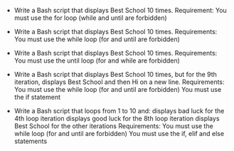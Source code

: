 * Write a Bash script that displays Best School 10 times.
Requirement:
	You must use the for loop (while and until are forbidden)

* Write a Bash script that displays Best School 10 times.
Requirements:
	You must use the while loop (for and until are forbidden)

* Write a Bash script that displays Best School 10 times.
Requirements:
	You must use the until loop (for and while are forbidden)

* Write a Bash script that displays Best School 10 times, but for the 9th iteration, displays Best School and then Hi on a new line.
Requirements:
	You must use the while loop (for and until are forbidden)
	You must use the if statement

* Write a Bash script that loops from 1 to 10 and:
	displays bad luck for the 4th loop iteration
	displays good luck for the 8th loop iteration
	displays Best School for the other iterations
Requirements:
	You must use the while loop (for and until are forbidden)
	You must use the if, elif and else statements
